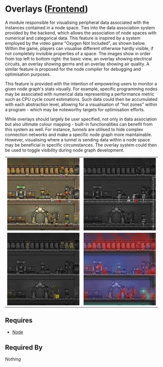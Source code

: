 # Overlays ([Frontend](../frontend.md))

A module responsible for visualising peripheral data associated with the instances contained in a node space. Ties into the data association system provided by the backend, which allows the association of node spaces with numerical and categorical data. This feature is inspired by a system employed by the video game "Oxygen Not Included", as shown below. Within the game, players can visualise different otherwise hardly visible, if not completely invisible properties of a space. The images show in order from top left to bottom right: the basic view, an overlay showing electrical circuits, an overlay showing germs and an overlay showing air quality. A similar feature is proposed for the node compiler for debugging and optimisation purposes.

This feature is provided with the intention of empowering users to monitor a given node graph's stats visually. For example, specific programming nodes may be associated with numerical data representing a performance metric such as CPU cycle count estimations. Such data could then be accumulated with each abstraction level, allowing for a visualisation of "hot zones" within a program - which may be noteworthy targets for optimisation efforts.

While overlays should largely be user specified, not only in data association but also ultimate colour mapping - built-in functionalities can benefit from this system as well. For instance, *tunnels* are utilised to hide complex connection networks and make a specific node graph more maintainable. However, visualising where a tunnel is sending data within a node space may be beneficial in specific circumstances. The overlay system could then be used to toggle visibility during node graph development.

<table>
    <tr>
        <td><img src="../../../../assets/overlays/1.jpg"></td>
        <td><img src="../../../../assets/overlays/3.jpg"></td>
    </tr>
    <tr>
        <td><img src="../../../../assets/overlays/4.jpg"></td>
        <td><img src="../../../../assets/overlays/2.jpg"></td>
    </tr>
</table>

## Requires

- [Node](../../../renderables/nodes/node.md)

## Required By

*Nothing*
